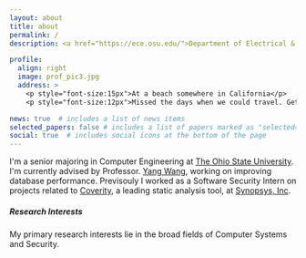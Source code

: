 ```yaml
---
layout: about
title: about
permalink: /
description: <a href="https://ece.osu.edu/">Department of Electrical & Computer Engineering</a> • <a href="https://www.osu.edu/">The Ohio State University</a>

profile:
  align: right
  image: prof_pic3.jpg
  address: >
    <p style="font-size:15px">At a beach somewhere in California</p>
    <p style="font-size:12px">Missed the days when we could travel. Get Vaccinated!</p>

news: true  # includes a list of news items
selected_papers: false # includes a list of papers marked as "selected={true}"
social: true  # includes social icons at the bottom of the page
---
```

I'm a senior majoring in Computer Engineering at [The Ohio State University](https://www.osu.edu/). I'm currently advised by Professor. [Yang Wang](http://web.cse.ohio-state.edu/~wang.7564/), working on improving database performance. Previsouly I worked as a Software Security Intern on projects related to [Coverity](https://en.wikipedia.org/wiki/Coverity), a leading static analysis tool, at [Synopsys, Inc](https://www.synopsys.com/).

##### **Research Interests**
My primary research interests lie in the broad fields of Computer Systems and Security.
